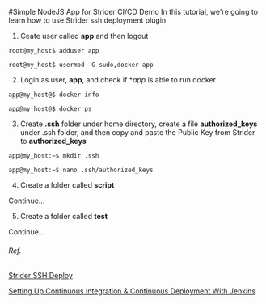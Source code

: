 #Simple NodeJS App for Strider CI/CD Demo
In this tutorial, we're going to learn how to use Strider ssh deployment plugin

1. Ceate user called **app** and then logout

```
root@my_host$ adduser app

root@my_host$ usermod -G sudo,docker app
```

2. Login as user, **app**, and check if **app* is able to run docker

```
app@my_host@$ docker info

app@my_host@$ docker ps
```

3. Create **.ssh** folder under home directory, create a file **authorized_keys** under .ssh folder, and then copy and paste the Public Key from Strider to **authorized_keys**

```
app@my_host:~$ mkdir .ssh

app@my_host:~$ nano .ssh/authorized_keys
```

4. Create a folder called **script**

Continue...

5. Create a folder called **test**

Continue...


###### Ref.

[Strider SSH Deploy](https://futurestud.io/blog/strider-continuous-deployment-to-any-server-via-ssh)

[Setting Up Continuous Integration & Continuous Deployment With Jenkins](http://code.tutsplus.com/tutorials/setting-up-continuous-integration-continuous-deployment-with-jenkins--cms-21511)
